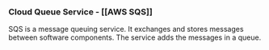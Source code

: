 ### Cloud Queue Service - [[AWS SQS]]

SQS is a message queuing service.
It exchanges and stores messages between software components. 
The service adds the messages in a queue.
